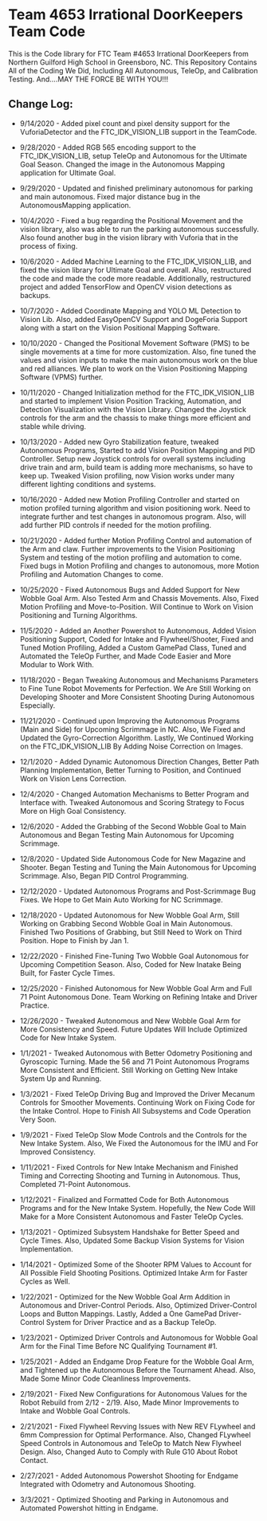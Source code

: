 # Team 4653 Irrational DoorKeepers Team Code

This is the Code library for FTC Team #4653 Irrational DoorKeepers from Northern Guilford High School in Greensboro, NC.
This Repository Contains All of the Coding We Did, Including All Autonomous, TeleOp, and Calibration Testing. And....MAY THE FORCE BE WITH YOU!!!

## Change Log:

- 9/14/2020 - Added pixel count and pixel density support for the VuforiaDetector and the FTC_IDK_VISION_LIB support in the TeamCode.

- 9/28/2020 - Added RGB 565 encoding support to the FTC_IDK_VISION_LIB, setup TeleOp and Autonomous for the Ultimate Goal Season. 
Changed the image in the Autonomous Mapping application for Ultimate Goal.

- 9/29/2020 - Updated and finished preliminary autonomous for parking and main autonomous. Fixed major distance bug in the AutonomousMapping application.

- 10/4/2020 - Fixed a bug regarding the Positional Movement and the vision library, also was able to run the parking autonomous successfully. 
Also found another bug in the vision library with Vuforia that in the process of fixing.

- 10/6/2020 - Added Machine Learning to the FTC_IDK_VISION_LIB, and fixed the vision library for Ultimate Goal and overall. 
Also, restructured the code and made the code more readable. 
Additionally, restructured project and added TensorFlow and OpenCV vision detections as backups.

- 10/7/2020 - Added Coordinate Mapping and YOLO ML Detection to Vision Lib. Also, added EasyOpenCV Support and DogeForia Support along with a start on the 
Vision Positional Mapping Software. 

- 10/10/2020 - Changed the Positional Movement Software (PMS) to be single movements at a time for more customization. Also, fine tuned the values and vision inputs to make
the main autonomous work on the blue and red alliances. We plan to work on the Vision Positioning Mapping Software (VPMS) further.

- 10/11/2020 - Changed Initialization method for the FTC_IDK_VISION_LIB and started to implement Vision Position Tracking, Automation, and Detection Visualization with the 
Vision Library. Changed the Joystick controls for the arm and the chassis to make things more efficient and stable while driving.

- 10/13/2020 - Added new Gyro Stabilization feature, tweaked Autonomous Programs, Started to add Vision Position Mapping and PID Controller. Setup new Joystick controls for
overall systems including drive train and arm, build team is adding more mechanisms, so have to keep up. Tweaked Vision profiling, now Vision works under many different lighting
conditions and systems.

- 10/16/2020 - Added new Motion Profiling Controller and started on motion profiled turning algorithm and vision positioning work. Need to integrate further and
test changes in autonomous program. Also, will add further PID controls if needed for the motion profiling.

- 10/21/2020 - Added further Motion Profiling Control and automation of the Arm and claw. Further improvements to the Vision Positioning System and testing of the 
motion profiling and automation to come. Fixed bugs in Motion Profiling and changes to autonomous, more Motion Profiling and Automation Changes to come.

- 10/25/2020 - Fixed Autonomous Bugs and Added Support for New Wobble Goal Arm. Also Tested Arm and Chassis Movements. Also, Fixed Motion Profiling and Move-to-Position.
Will Continue to Work on Vision Positioning and Turning Algorithms.

- 11/5/2020 - Added an Another Powershot to Autonomous, Added Vision Positioning Support, Coded for Intake and Flywheel/Shooter, Fixed and Tuned Motion Profiling, 
Added a Custom GamePad Class, Tuned and Automated the TeleOp Further, and Made Code Easier and More Modular to Work With.

- 11/18/2020 - Began Tweaking Autonomous and Mechanisms Parameters to Fine Tune Robot Movements for Perfection. We Are Still Working on Developing Shooter and More Consistent 
Shooting During Autonomous Especially.

- 11/21/2020 - Continued upon Improving the Autonomous Programs (Main and Side) for Upcoming Scrimmage in NC. Also, We Fixed and Updated the Gyro-Correction Algorithm.
Lastly, We Continued Working on the FTC_IDK_VISION_LIB By Adding Noise Correction on Images.

- 12/1/2020 - Added Dynamic Autonomous Direction Changes, Better Path Planning Implementation, Better Turning to Position, and Continued Work on Vision Lens Correction. 

- 12/4/2020 - Changed Automation Mechanisms to Better Program and Interface with. Tweaked Autonomous and Scoring Strategy to Focus More on High Goal Consistency.

- 12/6/2020 - Added the Grabbing of the Second Wobble Goal to Main Autonomous and Began Testing Main Autonomous for Upcoming Scrimmage.

- 12/8/2020 - Updated Side Autonomous Code for New Magazine and Shooter. Began Testing and Tuning the Main Autonomous for Upcoming Scrimmage. Also, Began PID Control
Programming.

- 12/12/2020 - Updated Autonomous Programs and Post-Scrimmage Bug Fixes. We Hope to Get Main Auto Working for NC Scrimmage.

- 12/18/2020 - Updated Autonomous for New Wobble Goal Arm, Still Working on Grabbing Second Wobble Goal in Main Autonomous. Finished Two Positions of Grabbing, but Still 
Need to Work on Third Position. Hope to Finish by Jan 1.

- 12/22/2020 - Finished Fine-Tuning Two Wobble Goal Autonomous for Upcoming Competition Season. Also, Coded for New Inatake Being Built, for Faster Cycle Times.

- 12/25/2020 - Finished Autonomous for New Wobble Goal Arm and Full 71 Point Autonomous Done. Team Working on Refining Intake and Driver Practice.

- 12/26/2020 - Tweaked Autonomous and New Wobble Goal Arm for More Consistency and Speed. Future Updates Will Include Optimized Code for New Intake System.

- 1/1/2021 - Tweaked Autonomous with Better Odometry Positioning and Gyroscopic Turning. Made the 56 and 71 Point Autonomous Programs More Consistent and Efficient. Still
Working on Getting New Intake System Up and Running.

- 1/3/2021 - Fixed TeleOp Driving Bug and Improved the Driver Mecanum Controls for Smoother Movements. Continuing Work on Fixing Code for the Intake Control. Hope to Finish
All Subsystems and Code Operation Very Soon.

- 1/9/2021 - Fixed TeleOp Slow Mode Controls and the Controls for the New Intake System. Also, We Fixed the Autonomous for the IMU and For Improved Consistency.  

- 1/11/2021 - Fixed Controls for New Intake Mechanism and Finished Timing and Correcting Shooting and Turning in Autonomous. Thus, Completed 71-Point Autonomous.

- 1/12/2021 - Finalized and Formatted Code for Both Autonomous Programs and for the New Intake System. Hopefully, the New Code Will Make for a More Consistent Autonomous
and Faster TeleOp Cycles.

- 1/13/2021 - Optimized Subsystem Handshake for Better Speed and Cycle Times. Also, Updated Some Backup Vision Systems for Vision Implementation.

- 1/14/2021 - Optimized Some of the Shooter RPM Values to Account for All Possible Field Shooting Positions. Optimized Intake Arm for Faster Cycles as Well. 

- 1/22/2021 - Optimized for the New Wobble Goal Arm Addition in Autonomous and Driver-Control Periods. Also, Optimized Driver-Control Loops and Button Mappings. 
Lastly, Added a One GamePad Driver-Control System for Driver Practice and as a Backup TeleOp.

- 1/23/2021 - Optimized Driver Controls and Autonomous for Wobble Goal Arm for the Final Time Before NC Qualifying Tournament #1.

- 1/25/2021 - Added an Endgame Drop Feature for the Wobble Goal Arm, and Tightened up the Autonomous Before the Tournament Ahead. Also, Made Some Minor Code Cleanliness
Improvements. 

- 2/19/2021 - Fixed New Configurations for Autonomous Values for the Robot Rebuild from 2/12 - 2/19. Also, Made Minor Improvements to Intake and Wobble Goal Controls.

- 2/21/2021 - Fixed Flywheel Revving Issues with New REV FLywheel and 6mm Compression for Optimal Performance. Also, Changed FLywheel Speed Controls in Autonomous and TeleOp 
to Match New Flywheel Design. Also, Changed Auto to Comply with Rule G10 About Robot Contact.

- 2/27/2021 - Added Autonomous Powershot Shooting for Endgame Integrated with Odometry and Autonomous Shooting. 

- 3/3/2021 - Optimized Shooting and Parking in Autonomous and Automated Powershot hitting in Endgame. 